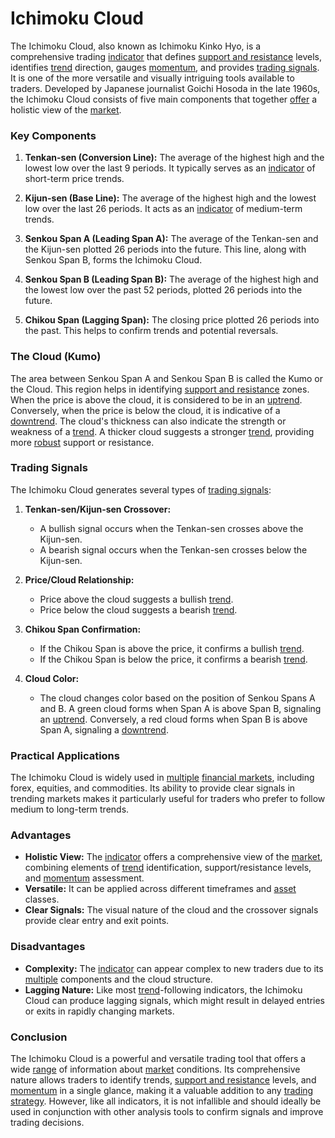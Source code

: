 # Ichimoku Cloud

The Ichimoku Cloud, also known as Ichimoku Kinko Hyo, is a comprehensive trading [indicator](../i/indicator.md) that defines [support and resistance](../s/support_and_resistance.md) levels, identifies [trend](../t/trend.md) direction, gauges [momentum](../m/momentum.md), and provides [trading signals](../t/trading_signals.md). It is one of the more versatile and visually intriguing tools available to traders. Developed by Japanese journalist Goichi Hosoda in the late 1960s, the Ichimoku Cloud consists of five main components that together [offer](../o/offer.md) a holistic view of the [market](../m/market.md).

### Key Components

1. **Tenkan-sen (Conversion Line):** The average of the highest high and the lowest low over the last 9 periods. It typically serves as an [indicator](../i/indicator.md) of short-term price trends.
   
2. **Kijun-sen (Base Line):** The average of the highest high and the lowest low over the last 26 periods. It acts as an [indicator](../i/indicator.md) of medium-term trends.
   
3. **Senkou Span A (Leading Span A):** The average of the Tenkan-sen and the Kijun-sen plotted 26 periods into the future. This line, along with Senkou Span B, forms the Ichimoku Cloud.
   
4. **Senkou Span B (Leading Span B):** The average of the highest high and the lowest low over the past 52 periods, plotted 26 periods into the future.
   
5. **Chikou Span (Lagging Span):** The closing price plotted 26 periods into the past. This helps to confirm trends and potential reversals.

### The Cloud (Kumo)

The area between Senkou Span A and Senkou Span B is called the Kumo or the Cloud. This region helps in identifying [support and resistance](../s/support_and_resistance.md) zones. When the price is above the cloud, it is considered to be in an [uptrend](../u/uptrend.md). Conversely, when the price is below the cloud, it is indicative of a [downtrend](../d/downtrend.md). The cloud's thickness can also indicate the strength or weakness of a [trend](../t/trend.md). A thicker cloud suggests a stronger [trend](../t/trend.md), providing more [robust](../r/robust.md) support or resistance.

### Trading Signals

The Ichimoku Cloud generates several types of [trading signals](../t/trading_signals.md):

1. **Tenkan-sen/Kijun-sen Crossover:** 
   - A bullish signal occurs when the Tenkan-sen crosses above the Kijun-sen.
   - A bearish signal occurs when the Tenkan-sen crosses below the Kijun-sen.

2. **Price/Cloud Relationship:**
   - Price above the cloud suggests a bullish [trend](../t/trend.md).
   - Price below the cloud suggests a bearish [trend](../t/trend.md).
   
3. **Chikou Span Confirmation:**
   - If the Chikou Span is above the price, it confirms a bullish [trend](../t/trend.md).
   - If the Chikou Span is below the price, it confirms a bearish [trend](../t/trend.md).
   
4. **Cloud Color:**
   - The cloud changes color based on the position of Senkou Spans A and B. A green cloud forms when Span A is above Span B, signaling an [uptrend](../u/uptrend.md). Conversely, a red cloud forms when Span B is above Span A, signaling a [downtrend](../d/downtrend.md).

### Practical Applications

The Ichimoku Cloud is widely used in [multiple](../m/multiple.md) [financial markets](../f/financial_market.md), including forex, equities, and commodities. Its ability to provide clear signals in trending markets makes it particularly useful for traders who prefer to follow medium to long-term trends.

### Advantages

- **Holistic View:** The [indicator](../i/indicator.md) offers a comprehensive view of the [market](../m/market.md), combining elements of [trend](../t/trend.md) identification, support/resistance levels, and [momentum](../m/momentum.md) assessment.
- **Versatile:** It can be applied across different timeframes and [asset](../a/asset.md) classes.
- **Clear Signals:** The visual nature of the cloud and the crossover signals provide clear entry and exit points.

### Disadvantages

- **Complexity:** The [indicator](../i/indicator.md) can appear complex to new traders due to its [multiple](../m/multiple.md) components and the cloud structure.
- **Lagging Nature:** Like most [trend](../t/trend.md)-following indicators, the Ichimoku Cloud can produce lagging signals, which might result in delayed entries or exits in rapidly changing markets.

### Conclusion

The Ichimoku Cloud is a powerful and versatile trading tool that offers a wide [range](../r/range.md) of information about [market](../m/market.md) conditions. Its comprehensive nature allows traders to identify trends, [support and resistance](../s/support_and_resistance.md) levels, and [momentum](../m/momentum.md) in a single glance, making it a valuable addition to any [trading strategy](../t/trading_strategy.md). However, like all indicators, it is not infallible and should ideally be used in conjunction with other analysis tools to confirm signals and improve trading decisions.
